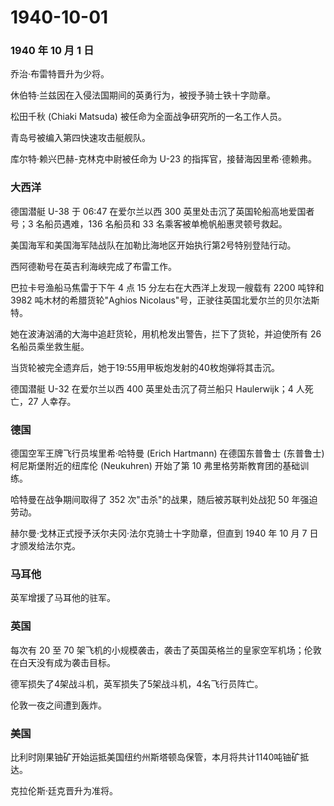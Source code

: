 # 1940-10-01

### 1940 年 10 月 1 日

乔治·布雷特晋升为少将。

休伯特·兰兹因在入侵法国期间的英勇行为，被授予骑士铁十字勋章。

松田千秋 (Chiaki Matsuda) 被任命为全面战争研究所的一名工作人员。

青岛号被编入第四快速攻击艇舰队。

库尔特·赖兴巴赫-克林克中尉被任命为 U-23 的指挥官，接替海因里希·德赖弗。

### 大西洋

德国潜艇 U-38 于 06:47 在爱尔兰以西 300
英里处击沉了英国轮船高地爱国者号；3 名船员遇难，136 名船员和 33
名乘客被单桅帆船惠灵顿号救起。

美国海军和美国海军陆战队在加勒比海地区开始执行第2号特别登陆行动。

西阿德勒号在英吉利海峡完成了布雷工作。

巴拉卡号渔船马焦雷于下午 4 点 15 分左右在大西洋上发现一艘载有 2200
吨锌和 3982 吨木材的希腊货轮"Aghios
Nicolaus"号，正驶往英国北爱尔兰的贝尔法斯特。

她在波涛汹涌的大海中追赶货轮，用机枪发出警告，拦下了货轮，并迫使所有 26
名船员乘坐救生艇。

当货轮被完全遗弃后，她于19:55用甲板炮发射的40枚炮弹将其击沉。

德国潜艇 U-32 在爱尔兰以西 400 英里处击沉了荷兰船只 Haulerwijk；4
人死亡，27 人幸存。

### 德国

德国空军王牌飞行员埃里希·哈特曼 (Erich Hartmann) 在德国东普鲁士
(东普鲁士) 柯尼斯堡附近的纽库伦 (Neukuhren) 开始了第 10
弗里格劳斯教育团的基础训练。

哈特曼在战争期间取得了 352 次"击杀"的战果，随后被苏联判处战犯 50
年强迫劳动。

赫尔曼·戈林正式授予沃尔夫冈·法尔克骑士十字勋章，但直到 1940 年 10 月 7
日才颁发给法尔克。

### 马耳他

英军增援了马耳他的驻军。

### 英国

每次有 20 至 70
架飞机的小规模袭击，袭击了英国英格兰的皇家空军机场；伦敦在白天没有成为袭击目标。

德军损失了4架战斗机，英军损失了5架战斗机，4名飞行员阵亡。

伦敦一夜之间遭到轰炸。

### 美国

比利时刚果铀矿开始运抵美国纽约州斯塔顿岛保管，本月将共计1140吨铀矿抵达。

克拉伦斯·廷克晋升为准将。